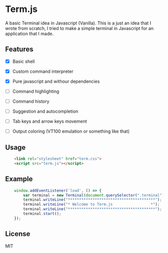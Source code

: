 # Term.js
A basic Terminal idea in Javascript (Vanilla). This is a just an idea that I wrote from scratch, I tried to make a simple terminal in Javascript for an application that I made.


## Features
- [X] Basic shell
- [X] Custom command interpreter
- [X] Pure javascript and withour dependencies 
- [ ] Command highlighting
- [ ] Command history
- [ ] Suggestion and autocompletion
- [ ] Tab keys and arrow keys movement
- [ ] Output coloring (VT100 emulation or something like that)


## Usage
```html
    <link rel="stylesheet" href="term.css">
    <script src="term.js"></script>
```


## Example

```javascript
    window.addEventListener('load', () => {
        var terminal = new Terminal(document.querySelector(".terminal"));
        terminal.writeLine("***************************************");
        terminal.writeLine("* Welcome to Term.js                 *");
        terminal.writeLine("***************************************");
        terminal.start();
    });
```

## License
MIT